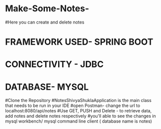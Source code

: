 # Make-Some-Notes-
#Here you can create and delete notes
# FRAMEWORK USED- SPRING BOOT
# CONNECTIVITY - JDBC
# DATABASE- MYSQL
#Clone the Repository
#NotesShivyaShuklaApplication is the main class that needs to be run in your IDE
#open Postman- change the url to localhost:8080/api/notes
#Use GET, PUSH and Delete - to retrieve data, add notes and delete notes respectively
#you'll able to see the changes in mysql workbench/ mysql command line client ( database name is notes)
